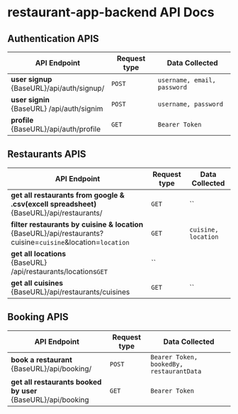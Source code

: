 # restaurant-app-backend API Docs

## Authentication APIS

| API Endpoint                                            | Request type                                            | Data Collected |
| ------------------------------------------------------- | ------------------------------------------------------- | -------------- |
| <b>user signup</b><br/>{BaseURL}/api/auth/signup/ |`POST` | `username, email, password`                             |
| <b>user signin</b><br/>{BaseURL} /api/auth/signim  |`POST` | `username, password` |
| <b>profile</b><br/>{BaseURL}/api/auth/profile |`GET`      | `Bearer Token`                                          |

##

## Restaurants APIS

| API Endpoint                                                                                                              | Request type        | Data Collected |
| ------------------------------------------------------------------------------------------------------------------------- | ------------------- | -------------- |
| <b>get all restaurants from google & .csv(excell spreadsheet)</b><br/>{BaseURL}/api/restaurants/| `GET`                     | ``                  |
| <b>filter restaurants by cuisine & location</b><br/>{BaseURL}/api/restaurants?cuisine=`cuisine`&location=`location` |`GET` | `cuisine, location` |
| <b>get all locations</b><br/>{BaseURL} /api/restaurants/locations`GET`                                                    | ``                  |
| <b>get all cuisines</b><br/>{BaseURL}/api/restaurants/cuisines |`GET`                                                      | ``                  |

##

## Booking APIS

| API Endpoint                                                              | Request type                             | Data Collected |
| ------------------------------------------------------------------------- | ---------------------------------------- | -------------- |
| <b>book a restaurant</b><br/>{BaseURL}/api/booking/|`POST`                 | `Bearer Token, bookedBy, restaurantData` |
| <b>get all restaurants booked by user</b><br/>{BaseURL}/api/booking |`GET` | `Bearer Token`                           |

##
